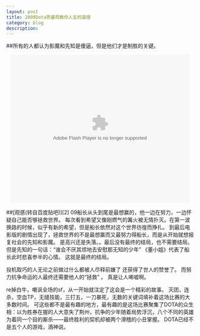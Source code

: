```yaml
---
layout: post
title: 2009Dota质量局教你人生的道理
category: blog
description: 
---
```

##所有的人都认为影魔和先知是傻逼，但是他们才是制胜的关键。
<p style="text-align:center"><embed src="http://player.youku.com/player.php/sid/XNjM4NDUwMDIw/v.swf" quality="high" width="480" height="400" align="middle" allowScriptAccess="sameDomain" allowFullscreen="true" type="application/x-shockwave-flash"></embed></p>
##[观感(转自百度贴吧)][2]
09船长从头到尾是最想赢的，他一边在努力，一边怀疑自己能否够拯救世界。
每次看到希望又像刚燃气的篝火被无情扑灭。在第一波换路的时候，似乎有新的希望，但是船长依然对这个世界彷徨而挣扎。
到最后电影版的剧情出现了，拯救世界的不是最想赢而又最努力得船长，而是从开始就想报复社会的先知和影魔。
是高兴还是失落。。最后没有最终的结局，也不需要结局。
但是先知的一句话：“谁会不厌其烦地去安慰那无知的少年”
《董小姐》代表了船长此时悲喜参半的心情。
这就是最终的结局。

投机取巧的人无论之前做过什么都被人尽释前嫌了 还获得了世人的赞誉了。
而努力抗争命运的人最终还需要他人的“拯救” 。
真是让人唏嘘啊。

re掉白牛，嘲讽全场的sf，从一开始就注定了这会是一个精彩的故事。
灭团，连杀，空血TP，无缝技能，三打五，一刀暴死，无数的关键词填补着这场比赛的大多数时间。
可这些都不是最有趣的地方，最有趣的是这场比赛聚集了DOTA的众生相：以为胜券在握的人大意失了荆州，抗争的少年随着局势浮沉，八个不同的英雄为着同一个目的厮杀——最终胜利的契机却被两个滑稽的小丑掌握。
DOTA已经不是五个人的游戏，酒神说。


[2]: http://tieba.baidu.com/p/2722311731